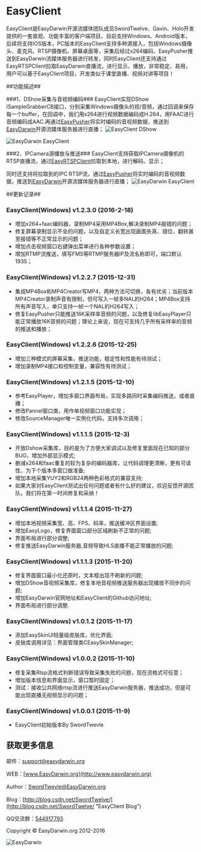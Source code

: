 # EasyClient #

EasyClient是EasyDarwin开源流媒体团队成员SwordTwelve、Gavin、Holo开发提供的一套直观、功能丰富的客户端项目，目前支持Windows、Android版本，后续将支持IOS版本，PC版本的EasyClient支持多种源接入，包括Windows摄像头、麦克风、RTSP摄像机、屏幕桌面等，采集后经过x264编码、EasyPusher推送到EasyDarwin流媒体服务器进行转发，同时EasyClient还支持通过EasyRTSPClient拉取EasyDarwin直播流，进行显示、播放，非常稳定、易用，用户可以基于EasyClient项目，开发类似于课堂直播、视频对讲等项目！

##功能描述##

###1、DShow采集与音视频编码###
EasyClient实现DShow ISampleGrabberCB接口，分别采集Windows摄像头的视/音频，通过回调来保存每一个buffer，在回调中，我们用x264进行视频数据编码成H.264，用FAAC进行音频编码成AAC.再通过[EasyPusher](https://github.com/EasyDarwin/EasyPusher "EasyPusher")将实时编码的音视频数据，推送到[EasyDarwin](https://github.com/EasyDarwin/EasyDarwin "EasyDarwin")开源流媒体服务器进行直播；
![EasyClient DShow](http://pic002.cnblogs.com/images/2011/254714/2011111012212148.jpg)

![EasyDarwin EasyClient](http://www.easydarwin.org/github/images/easyclient_dshow_20151211.jpg)

###2、IPCamera源播放与推送###
EasyClient支持获取IPCamera摄像机的RTSP直播流，通过[EasyRTSPClient](https://github.com/EasyDarwin/EasyRTSPClient "EasyRTSPClient")拉取到本地，进行解码、显示；

同时还支持将拉取到的IPC RTSP流，通过[EasyPusher](https://github.com/EasyDarwin/EasyPusher "EasyPusher")将实时编码的音视频数据，推送到[EasyDarwin](https://github.com/EasyDarwin/EasyDarwin "EasyDarwin")开源流媒体服务器进行直播；
![EasyDarwin EasyClient](http://www.easydarwin.org/github/images/easyclient_ipc_20151211.jpg)

##更新记录##

### EasyClient(Windows) v1.2.3.0 (2016-2-18)

* 增加x264+faac编码器，录制MP4采用MP4Box,解决录制MP4报错的问题；
* 修复屏幕录制显示不全的问题，以及自定义长宽出现画面失真、错位、翻转甚至报错等不正常显示的问题；
* 增加点击视频窗口右键弹出菜单进行各种参数设置；
* 增加RTMP流推送，填写FMS等RTMP服务器IP及流名称即可，端口默认1935；

### EasyClient(Windows) v1.2.2.7 (2015-12-31) ###

* 集成MP4Box和MP4Creator写MP4，两种方法可切换，各有优劣；当前版本MP4Creator录制声音有限制，但可写入一帧多NAL的H264；MP4Box支持所有声音写入，单只支持一帧一个NAL的H264写入；
* 修复EasyPusher只能推送16K采样率音频的问题，以及修复libEasyPlayer只能正常播放16K音频的问题；理论上来说，现在可支持几乎所有采样率的音频的推送和播放；

### EasyClient(Windows) v1.2.2.6 (2015-12-25) ###

* 增加三种模式的屏幕采集，推送功能，稳定性和性能有待测试；
* 增加录制MP4接口和控制变量，兼容性有待测试；

### EasyClient(Windows) v1.2.1.5 (2015-12-10) ###

* 参考EasyPlayer，增加多窗口界面布局，实现多路同时采集编码推送，或者直播；
* 修改Pannel窗口类，用作单视频窗口功能实现；
* 修改SourceManager唯一实例化代码，支持多次调用；

### EasyClient(Windows) v1.1.1.5 (2015-12-3) ###

* 开放Dshow采集库，目的是为了方便大家调试以及修复里面现在已知的部分BUG，增加外部显示模式;
* 删减x264和faac重复的较为复杂的编码器库，让代码调理更清晰，更有可读性，为下个版本多窗口做准备;
* 增加本地采集YUY2和RGB24两种色彩格式的兼容支持;
* 如果大家对EasyClient测试出任何问题或者有什么好的建议，欢迎反馈开源团队，我们将在第一时间修复和采纳！


### EasyClient(Windows) v1.1.1.4 (2015-11-27) ###

* 增加本地视频采集宽、高、FPS、码率，推送缓冲区界面设置;
* 增加EasyLogo，修复界面窗口部分区域刷新不正常的问题;
* 界面布局进行部分调整;
* 修复推送EasyDarwin服务器,音频导致HLS直播不能正常播放的问题;


### EasyClient(Windows) v1.1.1.3 (2015-11-20) ###

* 修复界面窗口最小化还原时，文本框出现不刷新的问题;
* 增加DShow音视频采集库，修复本地音视频推送服务器出现播放不同步的问题;
* 增加EasyDarwin官网地址和EasyClient的Github访问地址;
* 界面布局进行部分调整.

### EasyClient(Windows) v1.0.1.2 (2015-11-17) ###

* 添加EasySkinUI轻量级皮肤库，优化界面;
* 皮肤库调用详见：界面管理类CEasySkinManager;

### EasyClient(Windows) v1.0.0.2 (2015-11-10) ###

* 修复采集Rtsp流格式判断错误导致采集失败的问题，现在流格式可任意；
* 增加版本信息和界面显示，窗口暂时固定；
* 测试：接收公共网络rtsp流进行推送EasyDarwin服务器，推送成功，但是可能出现直播无视频显示的问题；

### EasyClient(Windows) v1.0.0.1 (2015-11-9) ###

* EasyClient初始版本By SwordTwevle


## 获取更多信息 ##

邮件：[support@easydarwin.org](mailto:support@easydarwin.org) 

WEB：[www.EasyDarwin.org](http://www.easydarwin.org)

Author：[SwordTwevle@EasyDarwin.org](mailto:SwordTwevle@EasyDarwin.org "EasyDarwin SwordTwelve")

Blog：[http://blog.csdn.net/SwordTwelve/](http://blog.csdn.net/SwordTwelve/ "EasyClient Blog")

QQ交流群：[544917793](http://jq.qq.com/?_wv=1027&k=2IDkJId "EasyClient QQ群")

Copyright &copy; EasyDarwin.org 2012-2016

![EasyDarwin](http://www.easydarwin.org/skin/easydarwin/images/wx_qrcode.jpg)

